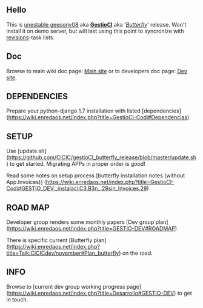Hello
---------------
This is [unestable geeconv08](https://wiki.enredaos.net/index.php?title=Talk:CICICdev/november#Road_Mapa_4) aka <b>[GestioCI](https://wiki.enredaos.net/index.php?title=GestioCI)</b> aka '<i>[Butterfly](https://wiki.enredaos.net/index.php?title=Talk:CICICdev/november#Plan_butterfly)</i>' release. 
Won't install it on demo server, but will last using this point to syncronize with [revisions](https://wiki.enredaos.net/index.php?search=Talk%3ACICICdev_butterfly_rev%2F)-task lists.

Doc
----------------
Browse to main wiki doc page: [Main site](https://wiki.enredaos.net/index.php?title=GestioCI) or to developers doc page: [Dev site](https://wiki.enredaos.net/index.php?title=GestioCI-Desarrollo).

DEPENDENCIES
------------------
Prepare your python-django 1.7 installation with listed [dependencies] (https://wiki.enredaos.net/index.php?title=GestioCI-Codi#Dependencias).

SETUP
--------------------
Use [update.sh] (https://github.com/CICIC/gestioCI_butterfly_release/blob/master/update.sh) to get started. Migrating APPs in proper order is good!

Read some notes on setup process [butterfly installation notes (without App.Invoices)] (https://wiki.enredaos.net/index.php?title=GestioCI-Codi#GESTIO_DEV:_instalaci.C3.B3n_.28sin_Invoices.29)

ROAD MAP
--------------------
Developer group renders some monthly papers [Dev group plan] (https://wiki.enredaos.net/index.php?title=GESTIO-DEV#ROADMAP)

There is specific current [Butterfly plan] (https://wiki.enredaos.net/index.php?title=Talk:CICICdev/november#Plan_butterfly) on the road.

INFO
--------------------
Browse to [current dev group working progress page] (https://wiki.enredaos.net/index.php?title=Desarrollo#GESTIO-DEV) to get in touch.
